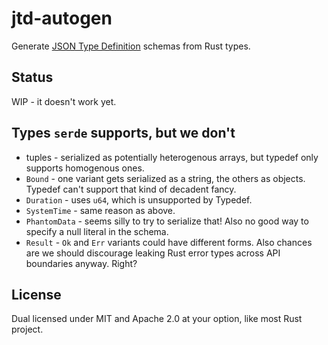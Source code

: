 # jtd-autogen

Generate [JSON Type Definition](https://jsontypedef.com/) schemas from Rust
types.

## Status

WIP - it doesn't work yet.

## Types `serde` supports, but we don't

- tuples - serialized as potentially heterogenous arrays, but typedef only
  supports homogenous ones.
- `Bound` - one variant gets serialized as a string, the others as objects.
  Typedef can't support that kind of decadent fancy.
- `Duration` - uses `u64`, which is unsupported by Typedef.
- `SystemTime` - same reason as above.
- `PhantomData` - seems silly to try to serialize that! Also no good way to
  specify a null literal in the schema.
- `Result` - `Ok` and `Err` variants could have different forms. Also chances
  are we should discourage leaking Rust error types across API boundaries
  anyway. Right?

## License

Dual licensed under MIT and Apache 2.0 at your option, like most Rust project.
